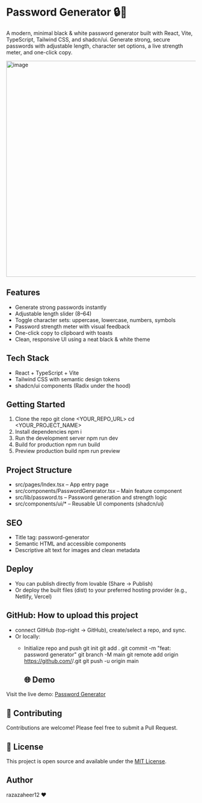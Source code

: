 # Password Generator 🔒🔑

A modern, minimal black & white password generator built with React, Vite, TypeScript, Tailwind CSS, and shadcn/ui. Generate strong, secure passwords with adjustable length, character set options, a live strength meter, and one-click copy.

<img width="1233" height="573" alt="image" src="https://github.com/user-attachments/assets/2ad19646-3eb4-4af6-a752-43dcef83751e" />



## Features
- Generate strong passwords instantly
- Adjustable length slider (8–64)
- Toggle character sets: uppercase, lowercase, numbers, symbols
- Password strength meter with visual feedback
- One-click copy to clipboard with toasts
- Clean, responsive UI using a neat black & white theme

## Tech Stack
- React + TypeScript + Vite
- Tailwind CSS with semantic design tokens
- shadcn/ui components (Radix under the hood)

## Getting Started
1. Clone the repo
   git clone <YOUR_REPO_URL>
   cd <YOUR_PROJECT_NAME>
2. Install dependencies
   npm i
3. Run the development server
   npm run dev
4. Build for production
   npm run build
5. Preview production build
   npm run preview

## Project Structure
- src/pages/Index.tsx – App entry page
- src/components/PasswordGenerator.tsx – Main feature component
- src/lib/password.ts – Password generation and strength logic
- src/components/ui/* – Reusable UI components (shadcn/ui)

## SEO
- Title tag: password-generator
- Semantic HTML and accessible components
- Descriptive alt text for images and clean metadata

## Deploy
- You can publish directly from lovable (Share → Publish)
- Or deploy the built files (dist) to your preferred hosting provider (e.g., Netlify, Vercel)

## GitHub: How to upload this project
-  connect GitHub (top-right → GitHub), create/select a repo, and sync.
- Or locally:
  - Initialize repo and push
    git init
    git add .
    git commit -m "feat: password generator"
    git branch -M main
    git remote add origin https://github.com/<your-username>/<your-repo>.git
    git push -u origin main

    ## 🌐 Demo

Visit the live demo: [Password Generator](https://password-generator-497.lovable.app/)

## 🤝 Contributing

Contributions are welcome! Please feel free to submit a Pull Request.

## 📄 License

This project is open source and available under the [MIT License](LICENSE).

## Author

razazaheer12 ❤️ 




